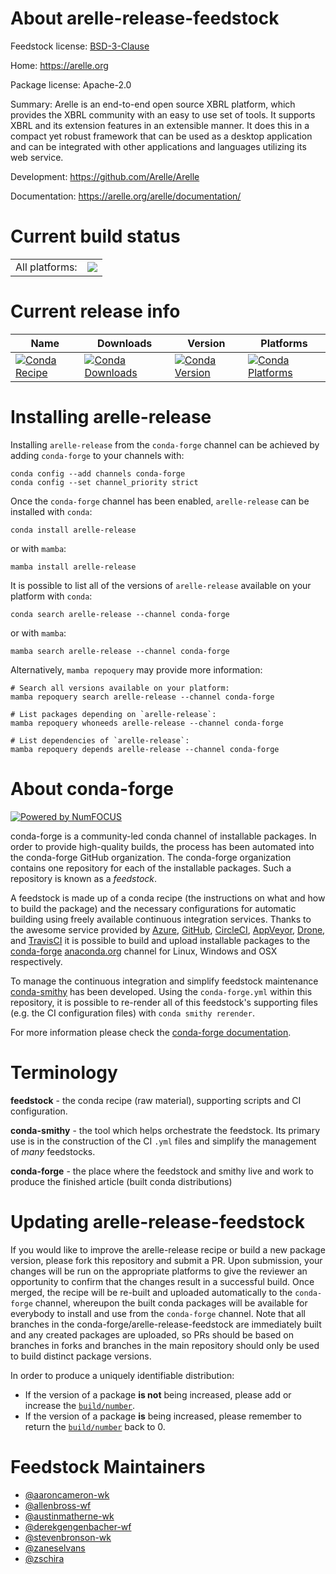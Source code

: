 About arelle-release-feedstock
==============================

Feedstock license: [BSD-3-Clause](https://github.com/conda-forge/arelle-release-feedstock/blob/main/LICENSE.txt)

Home: https://arelle.org

Package license: Apache-2.0

Summary: Arelle is an end-to-end open source XBRL platform, which provides the XBRL community with an easy to use set of tools. It supports XBRL and its extension features in an extensible manner. It does this in a compact yet robust framework that can be used as a desktop application and can be integrated with other applications and languages utilizing its web service.


Development: https://github.com/Arelle/Arelle

Documentation: https://arelle.org/arelle/documentation/

Current build status
====================


<table><tr><td>All platforms:</td>
    <td>
      <a href="https://dev.azure.com/conda-forge/feedstock-builds/_build/latest?definitionId=18310&branchName=main">
        <img src="https://dev.azure.com/conda-forge/feedstock-builds/_apis/build/status/arelle-release-feedstock?branchName=main">
      </a>
    </td>
  </tr>
</table>

Current release info
====================

| Name | Downloads | Version | Platforms |
| --- | --- | --- | --- |
| [![Conda Recipe](https://img.shields.io/badge/recipe-arelle--release-green.svg)](https://anaconda.org/conda-forge/arelle-release) | [![Conda Downloads](https://img.shields.io/conda/dn/conda-forge/arelle-release.svg)](https://anaconda.org/conda-forge/arelle-release) | [![Conda Version](https://img.shields.io/conda/vn/conda-forge/arelle-release.svg)](https://anaconda.org/conda-forge/arelle-release) | [![Conda Platforms](https://img.shields.io/conda/pn/conda-forge/arelle-release.svg)](https://anaconda.org/conda-forge/arelle-release) |

Installing arelle-release
=========================

Installing `arelle-release` from the `conda-forge` channel can be achieved by adding `conda-forge` to your channels with:

```
conda config --add channels conda-forge
conda config --set channel_priority strict
```

Once the `conda-forge` channel has been enabled, `arelle-release` can be installed with `conda`:

```
conda install arelle-release
```

or with `mamba`:

```
mamba install arelle-release
```

It is possible to list all of the versions of `arelle-release` available on your platform with `conda`:

```
conda search arelle-release --channel conda-forge
```

or with `mamba`:

```
mamba search arelle-release --channel conda-forge
```

Alternatively, `mamba repoquery` may provide more information:

```
# Search all versions available on your platform:
mamba repoquery search arelle-release --channel conda-forge

# List packages depending on `arelle-release`:
mamba repoquery whoneeds arelle-release --channel conda-forge

# List dependencies of `arelle-release`:
mamba repoquery depends arelle-release --channel conda-forge
```


About conda-forge
=================

[![Powered by
NumFOCUS](https://img.shields.io/badge/powered%20by-NumFOCUS-orange.svg?style=flat&colorA=E1523D&colorB=007D8A)](https://numfocus.org)

conda-forge is a community-led conda channel of installable packages.
In order to provide high-quality builds, the process has been automated into the
conda-forge GitHub organization. The conda-forge organization contains one repository
for each of the installable packages. Such a repository is known as a *feedstock*.

A feedstock is made up of a conda recipe (the instructions on what and how to build
the package) and the necessary configurations for automatic building using freely
available continuous integration services. Thanks to the awesome service provided by
[Azure](https://azure.microsoft.com/en-us/services/devops/), [GitHub](https://github.com/),
[CircleCI](https://circleci.com/), [AppVeyor](https://www.appveyor.com/),
[Drone](https://cloud.drone.io/welcome), and [TravisCI](https://travis-ci.com/)
it is possible to build and upload installable packages to the
[conda-forge](https://anaconda.org/conda-forge) [anaconda.org](https://anaconda.org/)
channel for Linux, Windows and OSX respectively.

To manage the continuous integration and simplify feedstock maintenance
[conda-smithy](https://github.com/conda-forge/conda-smithy) has been developed.
Using the ``conda-forge.yml`` within this repository, it is possible to re-render all of
this feedstock's supporting files (e.g. the CI configuration files) with ``conda smithy rerender``.

For more information please check the [conda-forge documentation](https://conda-forge.org/docs/).

Terminology
===========

**feedstock** - the conda recipe (raw material), supporting scripts and CI configuration.

**conda-smithy** - the tool which helps orchestrate the feedstock.
                   Its primary use is in the construction of the CI ``.yml`` files
                   and simplify the management of *many* feedstocks.

**conda-forge** - the place where the feedstock and smithy live and work to
                  produce the finished article (built conda distributions)


Updating arelle-release-feedstock
=================================

If you would like to improve the arelle-release recipe or build a new
package version, please fork this repository and submit a PR. Upon submission,
your changes will be run on the appropriate platforms to give the reviewer an
opportunity to confirm that the changes result in a successful build. Once
merged, the recipe will be re-built and uploaded automatically to the
`conda-forge` channel, whereupon the built conda packages will be available for
everybody to install and use from the `conda-forge` channel.
Note that all branches in the conda-forge/arelle-release-feedstock are
immediately built and any created packages are uploaded, so PRs should be based
on branches in forks and branches in the main repository should only be used to
build distinct package versions.

In order to produce a uniquely identifiable distribution:
 * If the version of a package **is not** being increased, please add or increase
   the [``build/number``](https://docs.conda.io/projects/conda-build/en/latest/resources/define-metadata.html#build-number-and-string).
 * If the version of a package **is** being increased, please remember to return
   the [``build/number``](https://docs.conda.io/projects/conda-build/en/latest/resources/define-metadata.html#build-number-and-string)
   back to 0.

Feedstock Maintainers
=====================

* [@aaroncameron-wk](https://github.com/aaroncameron-wk/)
* [@allenbross-wf](https://github.com/allenbross-wf/)
* [@austinmatherne-wk](https://github.com/austinmatherne-wk/)
* [@derekgengenbacher-wf](https://github.com/derekgengenbacher-wf/)
* [@stevenbronson-wk](https://github.com/stevenbronson-wk/)
* [@zaneselvans](https://github.com/zaneselvans/)
* [@zschira](https://github.com/zschira/)

